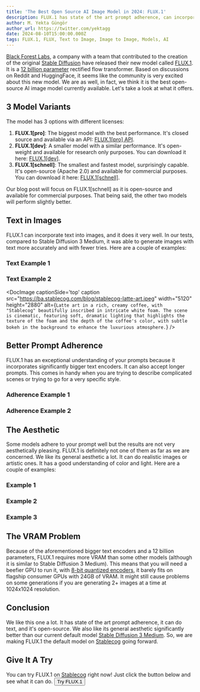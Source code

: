 ```yaml
---
title: 'The Best Open Source AI Image Model in 2024: FLUX.1'
description: FLUX.1 has state of the art prompt adherence, can incorporate text into images, and has a very nice aesthetic. It has 3 versions. The smallest and fastest one, FLUX.1[schnell], is open-source.
author: M. Yekta Güngör
author_url: https://twitter.com/yektagg
date: 2024-08-10T15:00:00.000Z
tags: FLUX.1, FLUX, Text to Image, Image to Image, Models, AI
---
```


<script>
  import Button from '$lib/components/primitives/buttons/Button.svelte';
  import DocImage from '$lib/components/docs/DocImage.svelte';
</script>

[Black Forest Labs](https://blackforestlabs.ai/our-team/), a company with a team that contributed to the creation of the original [Stable Diffusion](https://github.com/CompVis/stable-diffusion) have released their new model called [FLUX.1](https://blackforestlabs.ai/announcing-black-forest-labs/). It is a [12 billion parameter](https://huggingface.co/black-forest-labs/FLUX.1-schnell) rectified flow transformer. Based on discussions on Reddit and HuggingFace, it seems like the community is very excited about this new model. We are as well, in fact, we think it is the best open-source AI image model currently available. Let's take a look at what it offers.

## 3 Model Variants

The model has 3 options with different licenses:

1. **FLUX.1[pro]**: The biggest model with the best performance. It's closed source and available via an API: [FLUX.1[pro] API](https://docs.bfl.ml/).
2. **FLUX.1[dev]**: A smaller model with a similar performance. It's open-weight and available for research only purposes. You can download it here: [FLUX.1[dev]](https://huggingface.co/black-forest-labs/FLUX.1-dev).
3. **FLUX.1[schnell]**: The smallest and fastest model, surprisingly capable. It's open-source (Apache 2.0) and available for commercial purposes. You can download it here: [FLUX.1[schnell]](https://huggingface.co/black-forest-labs/FLUX.1-schnell).

Our blog post will focus on FLUX.1[schnell] as it is open-source and available for commercial purposes. That being said, the other two models will perform slightly better.

## Text in Images

FLUX.1 can incorporate text into images, and it does it very well. In our tests, compared to Stable Diffusion 3 Medium, it was able to generate images with text more accurately and with fewer tries. Here are a couple of examples:

### Text Example 1

<DocImage captionSide='top' caption src="https://ba.stablecog.com/blog/stablecog-fur-v2.jpeg" width="5120" height="2880" alt='the text "Stablecog" made out of purple fur, orange furs in the background, orange background, cinematitc lighting' />

### Text Example 2

<DocImage captionSide='top' caption src="https://ba.stablecog.com/blog/stablecog-latte-art.jpeg" width="5120" height="2880" alt={`Latte art in a rich, creamy coffee, with "Stablecog" beautifully inscribed in intricate white foam. The scene is cinematic, featuring soft, dramatic lighting that highlights the texture of the foam and the depth of the coffee's color, with subtle bokeh in the background to enhance the luxurious atmosphere.`} />

## Better Prompt Adherence

FLUX.1 has an exceptional understanding of your prompts because it incorporates significantly bigger text encoders. It can also accept longer prompts. This comes in handy when you are trying to describe complicated scenes or trying to go for a very specific style.

### Adherence Example 1

<DocImage captionSide='top' caption src="https://ba.stablecog.com/blog/three-turtle-friends.jpeg" width="5120" height="2880" alt='Three turtle friends hanging out in a jungle. The left one wears eye glasses with a yellow frame and red glass, middle one wears a red hat and the right one wears a purple hat. Cinematic scene, beautiful lighting, 3D high quality render' />

### Adherence Example 2

<DocImage captionSide='top' caption src="https://ba.stablecog.com/blog/three-miniature-houses.jpeg" width="5120" height="2880" alt='A magical miniature town with only 3 houses and lots of yellow trees. One house is purple, one house is orange and one house is teal' />

## The Aesthetic

Some models adhere to your prompt well but the results are not very aesthetically pleasing. FLUX.1 is definitely not one of them as far as we are concerned. We like its general aesthetic a lot. It can do realistic images or artistic ones. It has a good understanding of color and light. Here are a couple of examples:

### Example 1

<DocImage captionSide='top' caption src="https://ba.stablecog.com/blog/ranger-woman-with-scales.jpeg" width="5120" height="2880" alt='Photoreal gorgeous thrity year old green-blue triton ranger woman with green-blue scaled green-blue skin floating in the deep ocean realm by lee jeffries, otherworldly creature, in the style of fantasy movies, photorealistic, bokeh masterpiece smooth shading, ultra detailed, high resolution, cinematic, unreal 6, subtle shadows, octane render, 8k, cinema 4d, HDR, dust effect, vivid colors.' />

### Example 2

<DocImage captionSide='top' caption src="https://ba.stablecog.com/blog/crochet-puppy.jpeg" width="5120" height="2880" alt="A visually enchanting 4K photograph featuring a lovable, Pixar-inspired miniature pinscher puppy, expertly crafted in a whimsical and vibrant cartoon style. The puppy, adorned with soft fur and expressive features, is masterfully rendered in a lifelike 3D amigurumi crochet design, which captivates viewers with its irresistible charm. The background is filled with warm, inviting colors and a 3D render, creating a cinematic atmosphere that further accentuates the puppy's enchanting appeal." />

### Example 3

<DocImage captionSide='top' caption src="https://ba.stablecog.com/blog/woman-made-out-of-spikes.jpeg" width="5120" height="2880" alt="A female humanoid sculpture, intricate and detailed, crafted from thousands of tiny steel spikes, each element expertly fashioned with razor-sharp precision, standing confidently. The figure's delicate features are beautifully replicated, showcasing the elegant curves of its form and the precise angles of its face, creating a dazzling interplay of light and shadow that draws the eye. Background is completely covered by steel spikes" />

## The VRAM Problem

Because of the aforementioned bigger text encoders and a 12 billion parameters, FLUX.1 requires more VRAM than some other models (although it is similar to Stable Diffusion 3 Medium). This means that you will need a beefier GPU to run it, with [8-bit quantized encoders](https://huggingface.co/docs/diffusers/main/en/api/pipelines/flux#single-file-loading-for-the-fluxtransformer2dmodel), it barely fits on flagship consumer GPUs with 24GB of VRAM. It might still cause problems on some generations if you are generating 2+ images at a time at 1024x1024 resolution.

## Conclusion

We like this one a lot. It has state of the art prompt adherence, it can do text, and it's open-source. We also like its general aesthetic significantly better than our current default model [Stable Diffusion 3 Medium](https://stablecog.com/blog/stable-diffusion-3-medium-the-successor-to-sdxl). So, we are making FLUX.1 the default model on [Stablecog](https://stablecog.com/) going forward.

## Give It A Try

You can try FLUX.1 on [Stablecog](https://stablecog.com/) right now! Just click the button below and see what it can do.
<Button class='mt-4' href="https://stablecog.com/generate?mi=0a99668b-45bd-4f7e-aa9c-f9aaa41ef13b" target="_blank">
Try FLUX.1
</Button>
